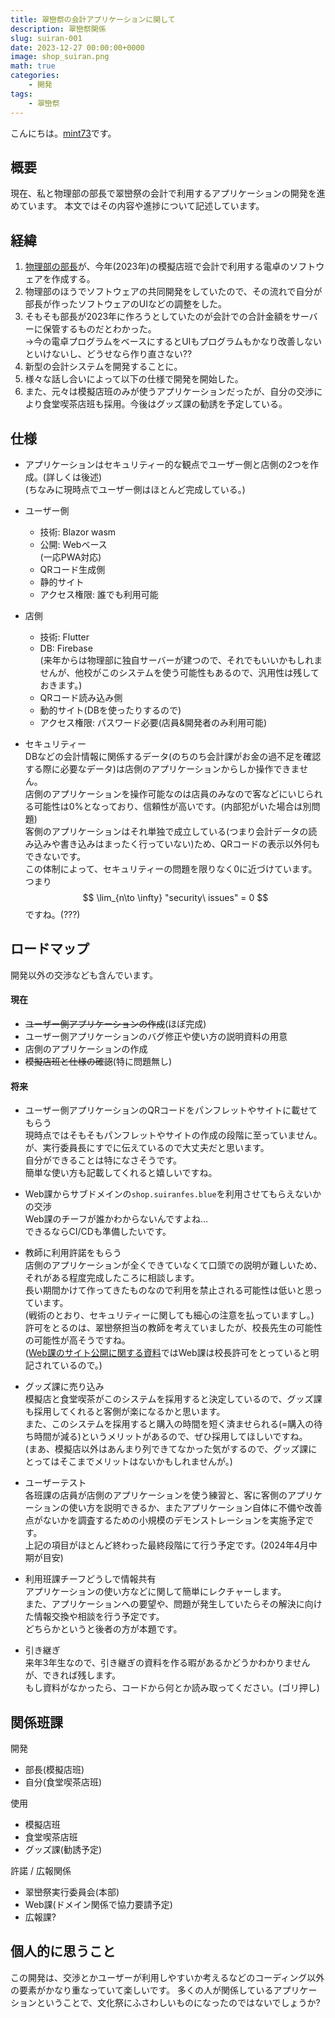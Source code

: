 ```yaml
---
title: 翠巒祭の会計アプリケーションに関して
description: 翠巒祭関係
slug: suiran-001
date: 2023-12-27 00:00:00+0000
image: shop_suiran.png
math: true
categories:
    - 開発
tags:
    - 翠巒祭
---
```


こんにちは。[mint73](https://github.com/mint73)です。

## 概要
現在、私と物理部の部長で翠巒祭の会計で利用するアプリケーションの開発を進めています。
本文ではその内容や進捗について記述しています。

## 経緯
1. [物理部の部長](https://github.com/nAgI314)が、今年(2023年)の模擬店班で会計で利用する電卓のソフトウェアを作成する。
1. 物理部のほうでソフトウェアの共同開発をしていたので、その流れで自分が部長が作ったソフトウェアのUIなどの調整をした。
1. そもそも部長が2023年に作ろうとしていたのが会計での合計金額をサーバーに保管するものだとわかった。<br />
→今の電卓プログラムをベースにするとUIもプログラムもかなり改善しないといけないし、どうせなら作り直さない??
1. 新型の会計システムを開発することに。
1. 様々な話し合いによって以下の仕様で開発を開始した。
1. また、元々は模擬店班のみが使うアプリケーションだったが、自分の交渉により食堂喫茶店班も採用。今後はグッズ課の勧誘を予定している。

## 仕様
- アプリケーションはセキュリティー的な観点でユーザー側と店側の2つを作成。(詳しくは後述)<br />
(ちなみに現時点でユーザー側はほとんど完成している。)

- ユーザー側
	- 技術: Blazor wasm
	- 公開: Webベース<br />
	(一応PWA対応)
	- QRコード生成側
	- 静的サイト
	- アクセス権限: 誰でも利用可能

- 店側
	- 技術: Flutter
	- DB: Firebase<br />
	(来年からは物理部に独自サーバーが建つので、それでもいいかもしれませんが、他校がこのシステムを使う可能性もあるので、汎用性は残しておきます。)
	- QRコード読み込み側
	- 動的サイト(DBを使ったりするので)
	- アクセス権限: パスワード必要(店員&開発者のみ利用可能)

- セキュリティー<br />
DBなどの会計情報に関係するデータ(のちのち会計課がお金の過不足を確認する際に必要なデータ)は店側のアプリケーションからしか操作できません。<br />
店側のアプリケーションを操作可能なのは店員のみなので客などにいじられる可能性は0%となっており、信頼性が高いです。(内部犯がいた場合は別問題)<br />
客側のアプリケーションはそれ単独で成立している(つまり会計データの読み込みや書き込みはまったく行っていない)ため、QRコードの表示以外何もできないです。<br />
この体制によって、セキュリティーの問題を限りなく0に近づけています。<br />
つまり $$ \lim_{n\to \infty} "security\ issues" = 0 $$ ですね。(???)

## ロードマップ
開発以外の交渉なども含んでいます。

#### 現在
- ~~ユーザー側アプリケーションの作成~~(ほぼ完成)
- ユーザー側アプリケーションのバグ修正や使い方の説明資料の用意
- 店側のアプリケーションの作成
- ~~模擬店班と仕様の確認~~(特に問題無し)

#### 将来
- ユーザー側アプリケーションのQRコードをパンフレットやサイトに載せてもらう<br />
現時点ではそもそもパンフレットやサイトの作成の段階に至っていません。<br />
が、実行委員長にすでに伝えているので大丈夫だと思います。<br />
自分ができることは特になさそうです。<br />
簡単な使い方も記載してくれると嬉しいですね。

- Web課からサブドメインの`shop.suiranfes.blue`を利用させてもらえないかの交渉<br />
Web課のチーフが誰かわからないんですよね…<br />
できるならCI/CDも準備したいです。

- 教師に利用許諾をもらう<br />
店側のアプリケーションが全くできていなくて口頭での説明が難しいため、それがある程度完成したころに相談します。<br />
長い期間かけて作ってきたものなので利用を禁止される可能性は低いと思っています。<br />
(戦術のとおり、セキュリティーに関しても細心の注意を払っていますし。)<br />
許可をとるのは、翠巒祭担当の教師を考えていましたが、校長先生の可能性の可能性が高そうですね。<br />
([Web課のサイト公開に関する資料](https://github.com/suiranfes/note.suiranfes.com/blob/pages/002_todos.md#5-webサイトの作成)ではWeb課は校長許可をとっていると明記されているので。)

- グッズ課に売り込み<br />
模擬店と食堂喫茶がこのシステムを採用すると決定しているので、グッズ課も採用してくれると客側が楽になるかと思います。<br />
また、このシステムを採用すると購入の時間を短く済ませられる(=購入の待ち時間が減る)というメリットがあるので、ぜひ採用してほしいですね。<br />
(まあ、模擬店以外はあんまり列できてなかった気がするので、グッズ課にとってはそこまでメリットはないかもしれませんが。)

- ユーザーテスト<br />
各班課の店員が店側のアプリケーションを使う練習と、客に客側のアプリケーションの使い方を説明できるか、またアプリケーション自体に不備や改善点がないかを調査するための小規模のデモンストレーションを実施予定です。<br />
上記の項目がほとんど終わった最終段階にて行う予定です。(2024年4月中期が目安)

- 利用班課チーフどうしで情報共有<br />
アプリケーションの使い方などに関して簡単にレクチャーします。<br />
また、アプリケーションへの要望や、問題が発生していたらその解決に向けた情報交換や相談を行う予定です。<br />
どちらかというと後者の方が本題です。

- 引き継ぎ<br />
来年3年生なので、引き継ぎの資料を作る暇があるかどうかわかりませんが、できれば残します。<br />
もし資料がなかったら、コードから何とか読み取ってください。(ゴリ押し)

## 関係班課
開発
- 部長(模擬店班)
- 自分(食堂喫茶店班)

使用
- 模擬店班
- 食堂喫茶店班
- グッズ課(勧誘予定)

許諾 / 広報関係
- 翠巒祭実行委員会(本部)
- Web課(ドメイン関係で協力要請予定)
- 広報課?

## 個人的に思うこと
この開発は、交渉とかユーザーが利用しやすいか考えるなどのコーディング以外の要素がかなり重なっていて楽しいです。
多くの人が関係しているアプリケーションということで、文化祭にふさわしいものになったのではないでしょうか?
